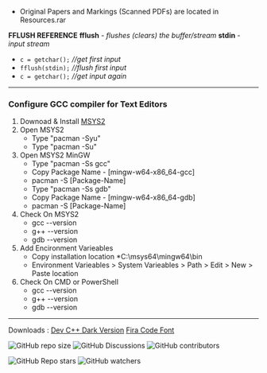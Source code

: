 - Original Papers and Markings (Scanned PDFs) are located in Resources.rar

**FFLUSH REFERENCE**
**fflush** - *flushes (clears) the buffer/stream*
**stdin**  - *input stream*

- `c = getchar();`  *//get first input*
- `fflush(stdin);`  *//flush first input*
- `c = getchar();`  *//get input again*
---
### Configure GCC compiler for Text Editors
1. Downoad & Install [MSYS2](https://github.com/msys2/msys2-installer/releases/download/2022-12-16/msys2-x86_64-20221216.exe)
3. Open MSYS2
	- Type "pacman -Syu"
	- Type "pacman -Su"
4. Open MSYS2 MinGW
	- Type "pacman -Ss gcc"
	- Copy Package Name - [mingw-w64-x86_64-gcc]
	- pacman -S [Package-Name]
	- Type "pacman -Ss gdb"
	- Copy Package Name - [mingw-w64-x86_64-gdb]
	- pacman -S [Package-Name]
5. Check On MSYS2
	- gcc --version
	- g++ --version
	- gdb --version
6. Add Encironment Varieables
	- Copy installation location  *C:\msys64\mingw64\bin
	- Environment Varieables > System Varieables > Path > Edit > New > Paste location
7. Check On CMD or PowerShell
	- gcc --version
	- g++ --version
	- gdb --version
---
Downloads : 
[Dev C++ Dark Version](https://github.com/Embarcadero/Dev-Cpp)
[Fira Code Font](https://github.com/tonsky/FiraCode)



![GitHub repo size](https://img.shields.io/github/repo-size/BL4ckBU7N/SLIIT_Y1S1)
![GitHub Discussions](https://img.shields.io/github/discussions/BL4ckBU7N/SLIIT_Y1S1)
![GitHub contributors](https://img.shields.io/github/contributors/BL4ckBU7N/SLIIT_Y1S1)

![GitHub Repo stars](https://img.shields.io/github/stars/BL4ckBU7N/SLIIT_Y1S1?style=social)
![GitHub watchers](https://img.shields.io/github/watchers/BL4ckBU7N/SLIIT_Y1S1?style=social)
